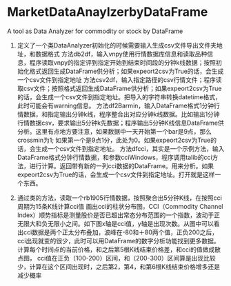 # MarketDataAnaylzerbyDataFrame
A tool as Data Analyzer for commodity or stock by DataFrame 

1. 定义了一个类DataAnalyzer初始化的时候需要输入生成csv文件导出文件夹地址，和数据格式
   方法db2df，输入vnpy使用行情数据库信息和读取品种信息，程序读取vnpy的指定评到指定开始到结束时间段的分钟k线数据；按照初始化格式返回生成DataFrame供分析；如果expeort2csv为True的话，会生成一个csv文件到指定地址
   方法csv2df，输入指定路径的csv行情文件；程序读取csv文件；按照格式返回生成DataFrame供分析；如果expeort2csv为True的话，会生成一个csv文件到指定地址。把导入的字符串转换datetime格式，此时可能会有warning信息。
   方法df2Barmin，输入DataFrame格式1分钟行情数据，和指定输出分钟k线，程序整合出对应分钟k线数据。比如输出1分钟行情数据csv，要求输出5分钟k先数据；程序输出5分钟K线信息DataFrame供分析。这里有点地方要注意，如果数据中一天开始第一个bar是9点，那么crossmin为1; 如果第一个是9点1分，此处为0。如果expeort2csv为True的话，会生成一个csv文件到指定地址。
   方法dfcci，其实是一个示例方法，输入DataFrame格式分钟行情数据，和参数cciWindows，程序调用talib的cci方法，进行计算。返回带有新的一列cci数据的DataFrame。用来分析。如果expeort2csv为True的话，会生成一个csv文件到指定地址。打开就是这样一个东西。

2. 通过类的方法，读取一个rb1905行情数据，按照聚合出5分钟K线，在按照cci周期为15条K线计算cci值
   画出cci的柱状分布图，CCI（Commodity Channel lndex）顺势指标是测量股价是否已超出常态分布范围的一个指数，波动于正无限大和负无限小之间。如下图x轴是cci值，y轴是出现次数。从图中可以看出cci数据是两个正太分布叠加，波峰在-80和＋80两个值，正负200之后，cci出现就变的很少，此时可以用DataFrame的数字分析功能找到更多数据。
   计算每个时间点的当前价格，和之后第5根K线结束价格差，和cci的值做成散点图，
   cci值在正负（100-200）区间，和（200-300）区间算是出现比较少，计算在这个区间出现时，之后第2，第4，和第6根K线结束价格增多还是减少概率
